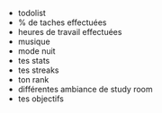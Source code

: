- todolist 
- % de taches effectuées 
- heures de travail effectuées
- musique 
- mode nuit
- tes stats
- tes streaks
- ton rank
- différentes ambiance de study room
- tes objectifs